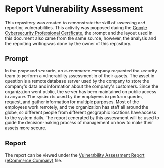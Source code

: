 # Report Vulnerability Assessment  

This repository was created to demonstrate the skill of assessing and reporting vulnerabilities. This activity was
proposed during the [Google Cybersecurity Professional Certificate][link1], the prompt and the layout used in this
document also came from the same source, however, the analysis and the reporting writing was done by the owner of this
repository.  

## Prompt  

In the proposed scenario, an e-commerce company requested the security team to perform a vulnerability assessment in of
their assets. The asset in question is a remote database server used by the company to store the company's data and
information about the company's customers. Since the organization went public, the server has been maintained on public
access to anyone. The system is used by the employees to perform queries, request, and gather information for multiple
purposes. Most of the employees work remotely, and the organization has staff all around the globe, so different people
from different geographic locations have access to the system daily. The report generated by this assessment will be
used to guide the decision-making process of management on how to make their assets more secure.  

## Report  

The report can be viewed under the [Vulnerability Assessment Report (eCommerce Company)][link2] file.  

[link1]: https://www.coursera.org/professional-certificates/google-cybersecurity
[link2]: https://github.com/ItaloHugoMDS/Assessing_Vulnerabilities_Report/blob/main/Vulnerability%20Assessment%20Report%20(eCommerce%20Company).pdf
